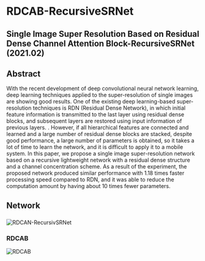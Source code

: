 # RDCAB-RecursiveSRNet

## Single Image Super Resolution Based on Residual Dense Channel Attention Block-RecursiveSRNet (2021.02)
## Abstract
With the recent development of deep convolutional neural network learning, deep learning techniques applied to the super-resolution of single images are showing good results. One of the existing deep learning-based super-resolution techniques is RDN (Residual Dense Network), in which initial feature information is transmitted to the last layer using residual dense blocks, and subsequent layers are restored using input information of previous layers. . However, if all hierarchical features are connected and learned and a large number of residual dense blocks are stacked, despite good performance, a large number of parameters is obtained, so it takes a lot of time to learn the network, and it is difficult to apply it to a mobile system. In this paper, we propose a single image super-resolution network based on a recursive lightweight network with a residual dense structure and a channel concentration scheme. As a result of the experiment, the proposed network produced similar performance with 1.18 times faster processing speed compared to RDN, and it was able to reduce the computation amount by having about 10 times fewer parameters.

## Network
### <RDCAB-RecursiveSRNet>
![RDCAN-RecursivSRNet](https://user-images.githubusercontent.com/61686244/106457120-dafeb480-64d1-11eb-8c89-f8446afbf0ec.png)
### RDCAB
![RDCAB](https://user-images.githubusercontent.com/61686244/106457205-f8cc1980-64d1-11eb-8645-2327f04d305d.png)
